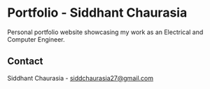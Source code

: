 # Portfolio - Siddhant Chaurasia

Personal portfolio website showcasing my work as an Electrical and Computer Engineer.

## Contact

Siddhant Chaurasia - siddchaurasia27@gmail.com
